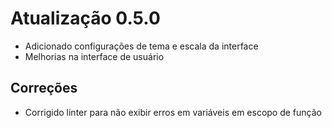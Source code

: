 # Atualização 0.5.0

- Adicionado configurações de tema e escala da interface
- Melhorias na interface de usuário

## Correções

- Corrigido linter para não exibir erros em variáveis em escopo de função
